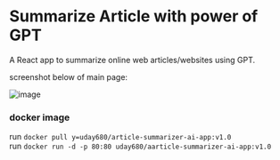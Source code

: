 # Summarize Article with power of GPT

A React app to summarize online web articles/websites using GPT.

screenshot below of main page:

![image](https://github.com/u950/AI-Article-Summarizer/assets/103553174/ba82e363-3a06-4794-acfb-1e00144af298)

### docker image
run ```docker pull y=uday680/article-summarizer-ai-app:v1.0 ``` <br/>
run ``` docker run -d -p 80:80 uday680/aarticle-summarizer-ai-app:v1.0 ```

